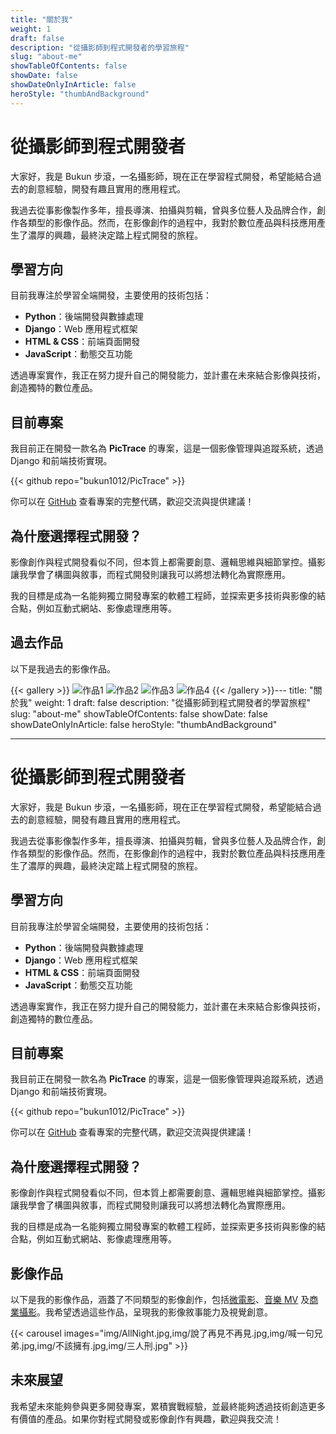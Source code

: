 ```yaml
---
title: "關於我"
weight: 1
draft: false
description: "從攝影師到程式開發者的學習旅程"
slug: "about-me"
showTableOfContents: false
showDate: false
showDateOnlyInArticle: false
heroStyle: "thumbAndBackground"
---
```


# 從攝影師到程式開發者

大家好，我是 Bukun 步滾，一名攝影師，現在正在學習程式開發，希望能結合過去的創意經驗，開發有趣且實用的應用程式。

我過去從事影像製作多年，擅長導演、拍攝與剪輯，曾與多位藝人及品牌合作，創作各類型的影像作品。然而，在影像創作的過程中，我對於數位產品與科技應用產生了濃厚的興趣，最終決定踏上程式開發的旅程。

## 學習方向

目前我專注於學習全端開發，主要使用的技術包括：

- **Python**：後端開發與數據處理
- **Django**：Web 應用程式框架
- **HTML & CSS**：前端頁面開發
- **JavaScript**：動態交互功能

透過專案實作，我正在努力提升自己的開發能力，並計畫在未來結合影像與技術，創造獨特的數位產品。

## 目前專案

我目前正在開發一款名為 **PicTrace** 的專案，這是一個影像管理與追蹤系統，透過 Django 和前端技術實現。

{{< github repo="bukun1012/PicTrace" >}}

你可以在 [GitHub](https://github.com/bukun1012/PicTrace) 查看專案的完整代碼，歡迎交流與提供建議！

## 為什麼選擇程式開發？

影像創作與程式開發看似不同，但本質上都需要創意、邏輯思維與細節掌控。攝影讓我學會了構圖與敘事，而程式開發則讓我可以將想法轉化為實際應用。

我的目標是成為一名能夠獨立開發專案的軟體工程師，並探索更多技術與影像的結合點，例如互動式網站、影像處理應用等。

## 過去作品

以下是我過去的影像作品。

{{< gallery >}}
![作品1](images/1.png)
![作品2](images/2.png)
![作品3](images/3.png)
![作品4](images/4.png)
{{< /gallery >}}---
title: "關於我"
weight: 1
draft: false
description: "從攝影師到程式開發者的學習旅程"
slug: "about-me"
showTableOfContents: false
showDate: false
showDateOnlyInArticle: false
heroStyle: "thumbAndBackground"

---

# 從攝影師到程式開發者

大家好，我是 Bukun 步滾，一名攝影師，現在正在學習程式開發，希望能結合過去的創意經驗，開發有趣且實用的應用程式。

我過去從事影像製作多年，擅長導演、拍攝與剪輯，曾與多位藝人及品牌合作，創作各類型的影像作品。然而，在影像創作的過程中，我對於數位產品與科技應用產生了濃厚的興趣，最終決定踏上程式開發的旅程。

## 學習方向

目前我專注於學習全端開發，主要使用的技術包括：

- **Python**：後端開發與數據處理
- **Django**：Web 應用程式框架
- **HTML & CSS**：前端頁面開發
- **JavaScript**：動態交互功能

透過專案實作，我正在努力提升自己的開發能力，並計畫在未來結合影像與技術，創造獨特的數位產品。

## 目前專案

我目前正在開發一款名為 **PicTrace** 的專案，這是一個影像管理與追蹤系統，透過 Django 和前端技術實現。

{{< github repo="bukun1012/PicTrace" >}}

你可以在 [GitHub](https://github.com/bukun1012/PicTrace) 查看專案的完整代碼，歡迎交流與提供建議！

## 為什麼選擇程式開發？

影像創作與程式開發看似不同，但本質上都需要創意、邏輯思維與細節掌控。攝影讓我學會了構圖與敘事，而程式開發則讓我可以將想法轉化為實際應用。

我的目標是成為一名能夠獨立開發專案的軟體工程師，並探索更多技術與影像的結合點，例如互動式網站、影像處理應用等。

## 影像作品

以下是我的影像作品，涵蓋了不同類型的影像創作，包括[微電影](https://youtube.com/playlist?list=PL7ibwlYm-nRB2LxwbeWoJS5_WKLZ_PL4a&si=EeKVkDUeN_C9Td0J)、[音樂 MV](https://youtube.com/playlist?list=PLLO4OKawXjNiPmLLG5GAWKV0505MGLARG&si=ldgFvZUqEb5zxgDQ) 及[商業攝影](https://youtube.com/playlist?list=PLLO4OKawXjNhtMz_j_HT036IEwnMp-Tju&si=xa1aVnERsxbbVABR)。我希望透過這些作品，呈現我的影像敘事能力及視覺創意。

{{< carousel images="img/AllNight.jpg,img/說了再見不再見.jpg,img/喊一句兄弟.jpg,img/不該擁有.jpg,img/三人刑.jpg" >}}

## 未來展望

我希望未來能夠參與更多開發專案，累積實戰經驗，並最終能夠透過技術創造更多有價值的產品。如果你對程式開發或影像創作有興趣，歡迎與我交流！
